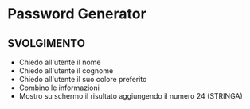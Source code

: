 # Password Generator

## SVOLGIMENTO

- Chiedo all'utente il nome
- Chiedo all'utente il cognome
- Chiedo all'utente il suo colore preferito
- Combino le informazioni
- Mostro su schermo il risultato aggiungendo il numero 24 (STRINGA)
